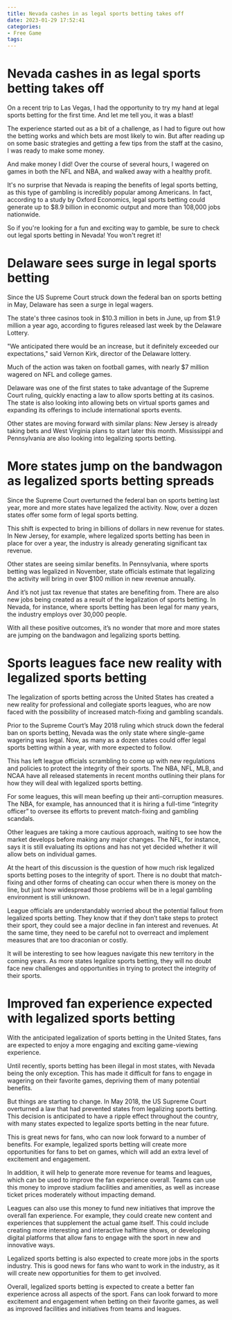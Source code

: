 ```yaml
---
title: Nevada cashes in as legal sports betting takes off
date: 2023-01-29 17:52:41
categories:
- Free Game
tags:
---
```



#  Nevada cashes in as legal sports betting takes off

On a recent trip to Las Vegas, I had the opportunity to try my hand at legal sports betting for the first time. And let me tell you, it was a blast!

The experience started out as a bit of a challenge, as I had to figure out how the betting works and which bets are most likely to win. But after reading up on some basic strategies and getting a few tips from the staff at the casino, I was ready to make some money.

And make money I did! Over the course of several hours, I wagered on games in both the NFL and NBA, and walked away with a healthy profit.

It's no surprise that Nevada is reaping the benefits of legal sports betting, as this type of gambling is incredibly popular among Americans. In fact, according to a study by Oxford Economics, legal sports betting could generate up to $8.9 billion in economic output and more than 108,000 jobs nationwide.

So if you're looking for a fun and exciting way to gamble, be sure to check out legal sports betting in Nevada! You won't regret it!

#  Delaware sees surge in legal sports betting

Since the US Supreme Court struck down the federal ban on sports betting in May, Delaware has seen a surge in legal wagers.

The state's three casinos took in $10.3 million in bets in June, up from $1.9 million a year ago, according to figures released last week by the Delaware Lottery.

"We anticipated there would be an increase, but it definitely exceeded our expectations," said Vernon Kirk, director of the Delaware lottery.

Much of the action was taken on football games, with nearly $7 million wagered on NFL and college games.

Delaware was one of the first states to take advantage of the Supreme Court ruling, quickly enacting a law to allow sports betting at its casinos. The state is also looking into allowing bets on virtual sports games and expanding its offerings to include international sports events.

Other states are moving forward with similar plans: New Jersey is already taking bets and West Virginia plans to start later this month. Mississippi and Pennsylvania are also looking into legalizing sports betting.

#  More states jump on the bandwagon as legalized sports betting spreads

Since the Supreme Court overturned the federal ban on sports betting last year, more and more states have legalized the activity. Now, over a dozen states offer some form of legal sports betting.

This shift is expected to bring in billions of dollars in new revenue for states. In New Jersey, for example, where legalized sports betting has been in place for over a year, the industry is already generating significant tax revenue.

Other states are seeing similar benefits. In Pennsylvania, where sports betting was legalized in November, state officials estimate that legalizing the activity will bring in over $100 million in new revenue annually.

And it’s not just tax revenue that states are benefiting from. There are also new jobs being created as a result of the legalization of sports betting. In Nevada, for instance, where sports betting has been legal for many years, the industry employs over 30,000 people.

With all these positive outcomes, it’s no wonder that more and more states are jumping on the bandwagon and legalizing sports betting.

#  Sports leagues face new reality with legalized sports betting

The legalization of sports betting across the United States has created a new reality for professional and collegiate sports leagues, who are now faced with the possibility of increased match-fixing and gambling scandals.

Prior to the Supreme Court’s May 2018 ruling which struck down the federal ban on sports betting, Nevada was the only state where single-game wagering was legal. Now, as many as a dozen states could offer legal sports betting within a year, with more expected to follow.

This has left league officials scrambling to come up with new regulations and policies to protect the integrity of their sports. The NBA, NFL, MLB, and NCAA have all released statements in recent months outlining their plans for how they will deal with legalized sports betting.

For some leagues, this will mean beefing up their anti-corruption measures. The NBA, for example, has announced that it is hiring a full-time “integrity officer” to oversee its efforts to prevent match-fixing and gambling scandals.

Other leagues are taking a more cautious approach, waiting to see how the market develops before making any major changes. The NFL, for instance, says it is still evaluating its options and has not yet decided whether it will allow bets on individual games.

At the heart of this discussion is the question of how much risk legalized sports betting poses to the integrity of sport. There is no doubt that match-fixing and other forms of cheating can occur when there is money on the line, but just how widespread those problems will be in a legal gambling environment is still unknown.

League officials are understandably worried about the potential fallout from legalized sports betting. They know that if they don’t take steps to protect their sport, they could see a major decline in fan interest and revenues. At the same time, they need to be careful not to overreact and implement measures that are too draconian or costly.

It will be interesting to see how leagues navigate this new territory in the coming years. As more states legalize sports betting, they will no doubt face new challenges and opportunities in trying to protect the integrity of their sports.

#  Improved fan experience expected with legalized sports betting

With the anticipated legalization of sports betting in the United States, fans are expected to enjoy a more engaging and exciting game-viewing experience.

Until recently, sports betting has been illegal in most states, with Nevada being the only exception. This has made it difficult for fans to engage in wagering on their favorite games, depriving them of many potential benefits.

But things are starting to change. In May 2018, the US Supreme Court overturned a law that had prevented states from legalizing sports betting. This decision is anticipated to have a ripple effect throughout the country, with many states expected to legalize sports betting in the near future.

This is great news for fans, who can now look forward to a number of benefits. For example, legalized sports betting will create more opportunities for fans to bet on games, which will add an extra level of excitement and engagement.

In addition, it will help to generate more revenue for teams and leagues, which can be used to improve the fan experience overall. Teams can use this money to improve stadium facilities and amenities, as well as increase ticket prices moderately without impacting demand.

Leagues can also use this money to fund new initiatives that improve the overall fan experience. For example, they could create new content and experiences that supplement the actual game itself. This could include creating more interesting and interactive halftime shows, or developing digital platforms that allow fans to engage with the sport in new and innovative ways.

Legalized sports betting is also expected to create more jobs in the sports industry. This is good news for fans who want to work in the industry, as it will create new opportunities for them to get involved.

Overall, legalized sports betting is expected to create a better fan experience across all aspects of the sport. Fans can look forward to more excitement and engagement when betting on their favorite games, as well as improved facilities and initiatives from teams and leagues.